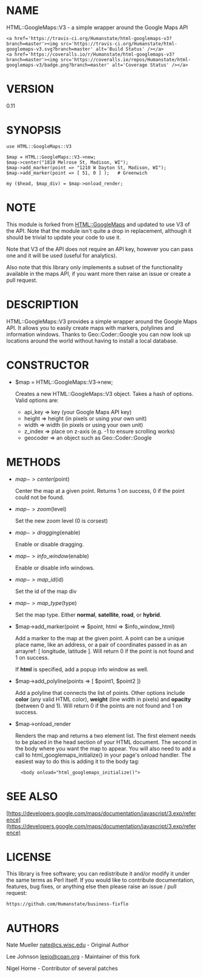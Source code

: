# NAME

HTML::GoogleMaps::V3 - a simple wrapper around the Google Maps API

<div>

    <a href='https://travis-ci.org/Humanstate/html-googlemaps-v3?branch=master'><img src='https://travis-ci.org/Humanstate/html-googlemaps-v3.svg?branch=master' alt='Build Status' /></a>
    <a href='https://coveralls.io/r/Humanstate/html-googlemaps-v3?branch=master'><img src='https://coveralls.io/repos/Humanstate/html-googlemaps-v3/badge.png?branch=master' alt='Coverage Status' /></a>
</div>

# VERSION

0.11

# SYNOPSIS

    use HTML::GoogleMaps::V3

    $map = HTML::GoogleMaps::V3->new;
    $map->center("1810 Melrose St, Madison, WI");
    $map->add_marker(point => "1210 W Dayton St, Madison, WI");
    $map->add_marker(point => [ 51, 0 ] );   # Greenwich

    my ($head, $map_div) = $map->onload_render;

# NOTE

This module is forked from [HTML::GoogleMaps](https://metacpan.org/pod/HTML::GoogleMaps) and updated to use V3 of
the API. Note that the module isn't quite a drop in replacement, although
it should be trivial to update your code to use it.

Note that V3 of the API does not require an API key, however you can pass
one and it will be used (useful for analytics).

Also note that this library only implements a subset of the functionality
available in the maps API, if you want more then raise an issue or create
a pull request.

# DESCRIPTION

HTML::GoogleMaps::V3 provides a simple wrapper around the Google Maps
API. It allows you to easily create maps with markers, polylines and
information windows. Thanks to Geo::Coder::Google you can now look
up locations around the world without having to install a local database.

# CONSTRUCTOR

- $map = HTML::GoogleMaps::V3->new;

    Creates a new HTML::GoogleMaps::V3 object. Takes a hash of options.
    Valid options are:

    - api\_key => key (your Google Maps API key)
    - height => height (in pixels or using your own unit)
    - width => width (in pixels or using your own unit)
    - z\_index => place on z-axis (e.g. -1 to ensure scrolling works)
    - geocoder => an object such as Geo::Coder::Google

# METHODS

- $map->center($point)

    Center the map at a given point. Returns 1 on success, 0 if
    the point could not be found.

- $map->zoom($level)

    Set the new zoom level (0 is corsest)

- $map->dragging($enable)

    Enable or disable dragging.

- $map->info\_window($enable)

    Enable or disable info windows.

- $map->map\_id($id)

    Set the id of the map div

- $map->map\_type($type)

    Set the map type. Either **normal**, **satellite**, **road**, or **hybrid**.

- $map->add\_marker(point => $point, html => $info\_window\_html)

    Add a marker to the map at the given point. A point can be a unique
    place name, like an address, or a pair of coordinates passed in as
    an arrayref: \[ longitude, latitude \]. Will return 0 if the point
    is not found and 1 on success.

    If **html** is specified, add a popup info window as well.

- $map->add\_polyline(points => \[ $point1, $point2 \])

    Add a polyline that connects the list of points. Other options
    include **color** (any valid HTML color), **weight** (line width in
    pixels) and **opacity** (between 0 and 1). Will return 0 if the points
    are not found and 1 on success.

- $map->onload\_render

    Renders the map and returns a two element list. The first element
    needs to be placed in the head section of your HTML document. The
    second in the body where you want the map to appear. You will also 
    need to add a call to html\_googlemaps\_initialize() in your page's 
    onload handler. The easiest way to do this is adding it to the body
    tag:

        <body onload="html_googlemaps_initialize()">

# SEE ALSO

[https://developers.google.com/maps/documentation/javascript/3.exp/reference](https://developers.google.com/maps/documentation/javascript/3.exp/reference)

# LICENSE

This library is free software; you can redistribute it and/or modify it under
the same terms as Perl itself. If you would like to contribute documentation,
features, bug fixes, or anything else then please raise an issue / pull request:

    https://github.com/Humanstate/business-fixflo

# AUTHORS

Nate Mueller <nate@cs.wisc.edu> - Original Author

Lee Johnson <leejo@cpan.org> - Maintainer of this fork

Nigel Horne - Contributor of several patches
